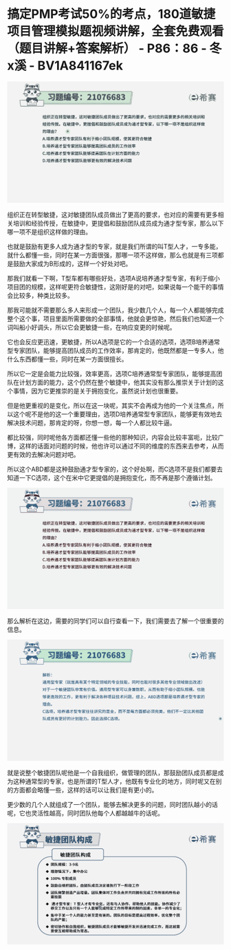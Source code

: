 # 搞定PMP考试50%的考点，180道敏捷项目管理模拟题视频讲解，全套免费观看（题目讲解+答案解析） - P86：86 - 冬x溪 - BV1A841167ek

![](img/d1117f5a059363a2f2dcf5c5ce2fb2cb_0.png)

组织正在转型敏捷，这对敏捷团队成员做出了更高的要求，也对应的需要有更多相关培训和经验传授，在敏捷中，更提倡和鼓励团队成员成为通才型专家，那么以下哪一项不是组织这样做的理由。

也就是鼓励有更多人成为通才型的专家，就是我们所谓的叫T型人才，一专多能，就什么都懂一些，同时在某一方面很强，那哪一项不这样做，那么也就是有三项都是鼓励大家成为B形成的，这样一个好处对吧。

那我们就看一下啊，T型车都有哪些好处，选项A说培养通才型专家，有利于缩小项目团的规模，这样呢更符合敏捷性，这刚好是的对吧，如果说每一个能干的事情会比较多，种类比较多。

那我可能就不需要那么多人来形成一个团队，我少数几个人，每一个人都能够完成整个这个事，项目里面所需要做的全部事情，他就会更惊艳，然后我们也知道一个词叫船小好调头，所以它会更敏捷一些，在响应变更的时候呢。

它也会反应更迅速，更敏捷，所以A选项是它的一个合适的选项，选项B培养通常型专家团队，能够提高团队成员的工作效率，那肯定的，他既然都是一专多人，他什么东西都懂一些，同时在某一方面很擅长。

所以它一定是会能力比较强，效率更高，选项C培养通常型专家团队，能够提高团队在计划方面的能力，这个仍然在整个敏捷中，他其实没有那么推崇关于计划的这个事情，因为它更推崇的是关于拥抱变化，虽然说计划也很重要。

但是他更重视的是变化，所以在这一块呢，其实不会再成为他的一个关注焦点，所以这个呢不是他的这一个重要理由，选项D培养通常型专家团队，能够更有效地去解决技术问题，那肯定的呀，你想一想，每一个人都比较牛逼。

都比较强，同时呢他各方面都还懂一些他的那种知识，内容会比较丰富呃，比较广博，这样的话面对问题的时候，他也许可以通过不同的维度的东西来去参考，从而更有效的去解决问题对吧。

所以这个ABD都是这种鼓励通才型专家的，这个好处啊，而C选项不是我们都要去知道一下C选项，这个在米中它更提倡的是拥抱变化，而不再是那个遵循计划。



![](img/d1117f5a059363a2f2dcf5c5ce2fb2cb_2.png)

那么解析在这边，需要的同学们可以自行查看一下，我们需要去了解一个很重要的信息。

![](img/d1117f5a059363a2f2dcf5c5ce2fb2cb_4.png)

就是说整个敏捷团队呢他是一个自我组织，做管理的团队，那鼓励团队成员都是成为这种通常型的专家，也是所谓的T型人才，他既有专业化的地方，同时呢又在别的方面都会略懂一些，这样的话可以让我们是有更小的。

更少数的几个人就组成了一个团队，能够去解决更多的问题，同时团队越小的话呢，它也灵活性越高，同时团队他每个人都越越牛的话呢。



![](img/d1117f5a059363a2f2dcf5c5ce2fb2cb_6.png)